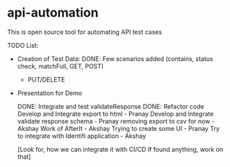 # api-automation
This is open source tool for automating API test cases

TODO List:
- Creation of Test Data:
	DONE: Few scenarios added (contains, status check, matchFull, GET, POST)
    - PUT/DELETE
- Presentation for Demo

	DONE: Integrate and test validateResponse
	DONE: Refactor code
	Develop and Integrate export to html
		- Pranay
	Develop and Integrate validate response schema
		- Pranay
	removing export to csv for now
		- Akshay
	Work of AfterIt
		- Akshay
	Trying to create some UI 
		- Pranay
	Try to integrate with Identifi application
		- Akshay

	[Look for, how we can integrate it with CI/CD
		If found anything, work on that]